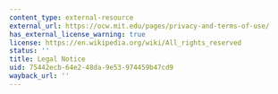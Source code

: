 ```yaml
---
content_type: external-resource
external_url: https://ocw.mit.edu/pages/privacy-and-terms-of-use/
has_external_license_warning: true
license: https://en.wikipedia.org/wiki/All_rights_reserved
status: ''
title: Legal Notice
uid: 75442ecb-64e2-48da-9e53-974459b47cd9
wayback_url: ''
---
```

